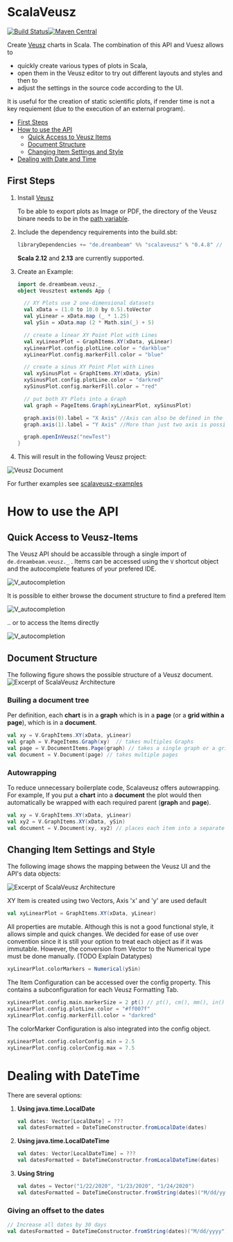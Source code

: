 # ScalaVeusz
[![Build Status](https://travis-ci.org/staeff777/scalaveusz.svg?branch=master)](https://travis-ci.org/staeff777/scalaveusz)[![Maven Central](https://maven-badges.herokuapp.com/maven-central/de.dreambeam/scalaveusz_2.12/badge.svg)](https://maven-badges.herokuapp.com/maven-central/de.dreambeam/scalaveusz_2.12)

Create [Veusz](https://veusz.github.io/) charts in Scala.
The combination of this API and Vuesz allows to 
- quickly create various types of plots in Scala, 
- open them in the Veusz editor to try out different layouts and styles and then to
- adjust the settings in the source code according to the UI.

It is useful for the creation of static scientific plots, if render time is not a key requiement (due to the execution of an external program). 

- [First Steps](#first-steps)
- [How to use the API](#how-to-use-the-api)
  - [Quick Access to Veusz Items](#quick-access-to-veusz-items)
  - [Document Structure](#document-structure)
  - [Changing Item Settings and Style](#changing-item-settings-and-style)
- [Dealing with Date and Time](#dealing-with-datetime) 

## First Steps
1. Install [Veusz](https://veusz.github.io/download/)
   
   To be able to export plots as Image or PDF, the directory of the Veusz binare needs to be in the [path variable](https://en.wikipedia.org/wiki/PATH_(variable)). 

2. Include the dependency requirements into the build.sbt:
    ```scala
    libraryDependencies += "de.dreambeam" %% "scalaveusz" % "0.4.8" // version according to Maven Central Badge in the top of this page
    ```
    **Scala 2.12** and **2.13** are currently supported.
    
3. Create an Example:
    
    ```scala
    import de.dreambeam.veusz._
    object Veusztest extends App {
    
      // XY Plots use 2 one-dimensional datasets
      val xData = (1.0 to 10.0 by 0.5).toVector
      val yLinear = xData.map (_ * 1.25)
      val ySin = xData.map (2 * Math.sin(_) + 5)
    
      // create a linear XY Point Plot with Lines
      val xyLinearPlot = GraphItems.XY(xData, yLinear)
      xyLinearPlot.config.plotLine.color = "darkblue"
      xyLinearPlot.config.markerFill.color = "blue"
    
      // create a sinus XY Point Plot with Lines
      val xySinusPlot = GraphItems.XY(xData, ySin)
      xySinusPlot.config.plotLine.color = "darkred"
      xySinusPlot.config.markerFill.color = "red"
    
      // put both XY Plots into a Graph
      val graph = PageItems.Graph(xyLinearPlot, xySinusPlot)
    
      graph.axis(0).label = "X Axis" //Axis can also be defined in the Graph constructor
      graph.axis(1).label = "Y Axis" //More than just two axis is possible
    
      graph.openInVeusz("newTest")
    }
    ```

4. This will result in the following Veusz project:

![Veusz Document](https://raw.githubusercontent.com/staeff777/scalaveusz/master/documentation/example.png)

For further examples see [scalaveusz-examples](https://github.com/staeff777/scalaveusz-examples)

# How to use the API
## Quick Access to Veusz-Items
The Veusz API should be accassible through a single import of `de.dreambeam.veusz._` . Items can be accessed using the `V` shortcut object and the autocomplete features of your prefered IDE.  

![V_autocompletion](documentation/V.png)

It is possible to either browse the document structure to find a prefered Item

![V_autocompletion](documentation/V_Browse.png)

.. or to access the Items directly

![V_autocompletion](documentation/V_Direct.png)

## Document Structure
The following figure shows the possible structure of a Veusz document.
![Excerpt of ScalaVeusz Architecture](documentation/structure.png)

### Builing a document tree
Per definition, each **chart** is in a **graph** which is in a **page** (or a **grid within a page**), which is in a **document**. 
```scala
val xy = V.GraphItems.XY(xData, yLinear)
val graph = V.PageItems.Graph(xy)  // takes multiples Graphs
val page = V.DocumentItems.Page(graph) // takes a single graph or a grid
val document = V.Document(page) // takes multiple pages
```

### Autowrapping

To reduce unnecessary boilerplate code, Scalaveusz offers autowrapping. For example, If you put a **chart** into a **document** the plot would then automatically be wrapped with each required parent (**graph** and **page**). 
```scala
val xy = V.GraphItems.XY(xData, yLinear)
val xy2 = V.GraphItems.XY(xData, ySin)
val document = V.Document(xy, xy2) // places each item into a separate page
```
## Changing Item Settings and Style
The following image shows the mapping between the Veusz UI and the API's data objects:

![Excerpt of ScalaVeusz Architecture](documentation/config.png)

XY Item is created using two Vectors, Axis 'x' and 'y' are used default
```scala 
val xyLinearPlot = GraphItems.XY(xData, yLinear)
```
All properties are mutable. Although this is not a good functional style, it allows simple and quick changes.
We decided for ease of use over convention since it is still your option to treat each object as if it was immutable.
However, the conversion from Vector to the Numerical type must be done manually. (TODO Explain Datatypes)
```scala 
xyLinearPlot.colorMarkers = Numerical(ySin)
```
The Item Configuration can be accessed over the config property. 
This contains a subconfiguration for each Veusz Formatting Tab.

```scala
xyLinearPlot.config.main.markerSize = 2 pt() // pt(), cm(), mm(), in() or percent()
xyLinearPlot.config.plotLine.color = "#ff007f"
xyLinearPlot.config.markerFill.color = "darkred"
```
The colorMarker Configuration is also integrated into the config object.
```scala
xyLinearPlot.config.colorConfig.min = 2.5
xyLinearPlot.config.colorConfig.max = 7.5
```

# Dealing with DateTime

There are several options:

1. **Using java.time.LocalDate**

    ```scala
    val dates: Vector[LocalDate] = ???
    val datesFormatted = DateTimeConstructor.fromLocalDate(dates)
    ```

2. **Using java.time.LocalDateTime**

    ```scala
    val dates: Vector[LocalDateTime] = ???
    val datesFormatted = DateTimeConstructor.fromLocalDateTime(dates)
    ```

3. **Using String**

    ```scala
    val dates = Vector("1/22/2020", "1/23/2020", "1/24/2020")
    val datesFormatted = DateTimeConstructor.fromString(dates)("M/dd/yyyy")
    ```

### Giving an offset to the dates

```scala
// Increase all dates by 30 days
val datesFormatted = DateTimeConstructor.fromString(dates)("M/dd/yyyy")(Map("dd"->30))
```
